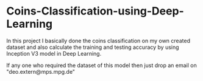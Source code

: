 # Coins-Classification-using-Deep-Learning
In this project I basically done the coins classification on my own created dataset and also calculate the training and testing accuracy by using Inception V3 model in Deep Learning.
<p>If any one who required the dataset of this model then just drop an email on "deo.extern@mps.mpg.de"
